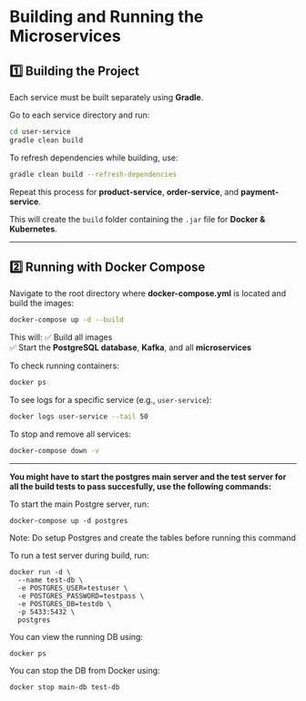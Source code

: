 
# Building and Running the Microservices

## **1️⃣ Building the Project**
Each service must be built separately using **Gradle**.

Go to each service directory and run:
```sh
cd user-service
gradle clean build
```
To refresh dependencies while building, use:
```sh
gradle clean build --refresh-dependencies
```
Repeat this process for **product-service**, **order-service**, and **payment-service**.

This will create the `build` folder containing the `.jar` file for **Docker & Kubernetes**.

---

## **2️⃣ Running with Docker Compose**
Navigate to the root directory where **docker-compose.yml** is located and build the images:
```sh
docker-compose up -d --build
```
This will:
✅ Build all images  
✅ Start the **PostgreSQL database**, **Kafka**, and all **microservices**  

To check running containers:
```sh
docker ps
```

To see logs for a specific service (e.g., `user-service`):
```sh
docker logs user-service --tail 50
```

To stop and remove all services:
```sh
docker-compose down -v
```

---

**You might have to start the postgres main server and the test server for all the build tests to pass succesfully, use the following commands:** 

To start the main Postgre server, run:
```
docker-compose up -d postgres
```
Note: Do setup Postgres and create the tables before running this command

To run a test server during build, run:
```
docker run -d \
  --name test-db \
  -e POSTGRES_USER=testuser \
  -e POSTGRES_PASSWORD=testpass \
  -e POSTGRES_DB=testdb \
  -p 5433:5432 \
  postgres

```
You can view the running DB using:
```
docker ps
```
You can stop the DB from Docker using:
```
docker stop main-db test-db
```